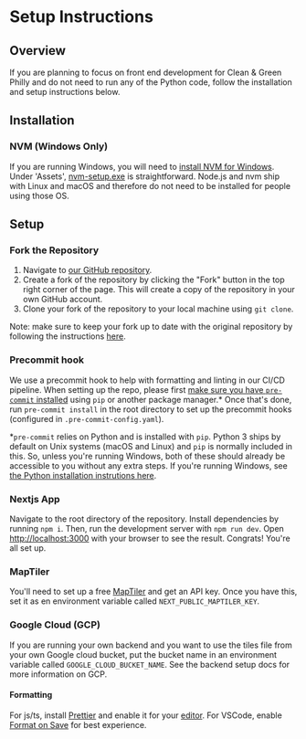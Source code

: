# Setup Instructions

## Overview

If you are planning to focus on front end development for Clean & Green Philly and do not need to run any of the Python code, follow the installation and setup instructions below.

## Installation

### NVM (Windows Only)

If you are running Windows, you will need to [install NVM for Windows](https://github.com/coreybutler/nvm-windows/blob/master/README.md). Under 'Assets', [nvm-setup.exe](https://github.com/coreybutler/nvm-windows/releases) is straightforward. Node.js and nvm ship with Linux and macOS and therefore do not need to be installed for people using those OS.

## Setup

### Fork the Repository

1. Navigate to [our GitHub repository](https://github.com/CodeForPhilly/vacant-lots-proj).
2. Create a fork of the repository by clicking the "Fork" button in the top right corner of the page. This will create a copy of the repository in your own GitHub account.
3. Clone your fork of the repository to your local machine using `git clone`.

Note: make sure to keep your fork up to date with the original repository by following the instructions [here](https://docs.github.com/en/get-started/quickstart/fork-a-repo#keep-your-fork-synced).

### Precommit hook

We use a precommit hook to help with formatting and linting in our CI/CD pipeline. When setting up the repo, please first [make sure you have `pre-commit` installed](https://pre-commit.com/) using `pip` or another package manager.\* Once that's done, run `pre-commit install` in the root directory to set up the precommit hooks (configured in `.pre-commit-config.yaml`).

\*`pre-commit` relies on Python and is installed with `pip`. Python 3 ships by default on Unix systems (macOS and Linux) and `pip` is normally included in this. So, unless you're running Windows, both of these should already be accessible to you without any extra steps. If you're running Windows, see [the Python installation instrutions here](https://docs.python.org/3/using/windows.html).

### Nextjs App

Navigate to the root directory of the repository. Install dependencies by running `npm i`. Then, run the development server with `npm run dev`. Open [http://localhost:3000](http://localhost:3000) with your browser to see the result. Congrats! You're all set up.

### MapTiler

You'll need to set up a free [MapTiler](https://www.maptiler.com/) and get an API key. Once you have this, set it as en environment variable called `NEXT_PUBLIC_MAPTILER_KEY`.

### Google Cloud (GCP)

If you are running your own backend and you want to use the tiles file from your own Google cloud bucket, put the bucket name in an environment variable called `GOOGLE_CLOUD_BUCKET_NAME`. See the backend setup docs for more information on GCP.

#### Formatting

For js/ts, install [Prettier](https://prettier.io/) and enable it for your [editor](https://prettier.io/docs/en/editors.html). For VSCode, enable [Format on Save](https://www.robinwieruch.de/how-to-use-prettier-vscode/) for best experience.
